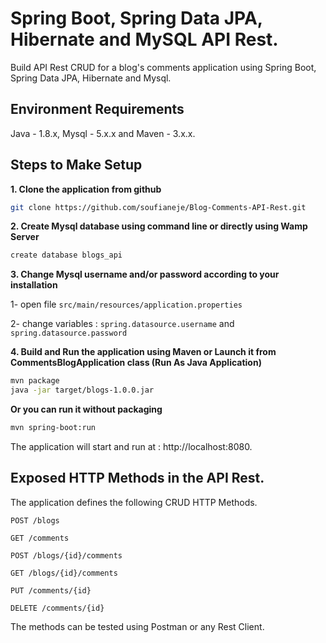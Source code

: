 # Spring Boot, Spring Data JPA, Hibernate and MySQL API Rest.

Build  API Rest CRUD for a blog's comments application using Spring Boot, Spring Data JPA, Hibernate and Mysql.

## Environment Requirements

Java - 1.8.x, Mysql - 5.x.x and Maven - 3.x.x. 

## Steps to Make Setup

**1. Clone the application from github**

```bash
git clone https://github.com/soufianeje/Blog-Comments-API-Rest.git
```

**2. Create Mysql database using command line or directly using Wamp Server**

```bash
create database blogs_api
```

**3. Change Mysql username and/or password according to your installation**

1- open file `src/main/resources/application.properties`

2- change variables : `spring.datasource.username` and `spring.datasource.password`

**4. Build and Run the application using Maven or Launch it from CommentsBlogApplication class (Run As Java Application)**

```bash
mvn package
java -jar target/blogs-1.0.0.jar
```

**Or you can run it without packaging**

```bash
mvn spring-boot:run
```

The application will start and run at : http://localhost:8080.

## Exposed HTTP Methods in the API Rest.

The application defines the following CRUD HTTP Methods.

    POST /blogs
    
    GET /comments
    
    POST /blogs/{id}/comments
    
    GET /blogs/{id}/comments
    
    PUT /comments/{id}
    
    DELETE /comments/{id}

The methods can be tested using Postman or any Rest Client.